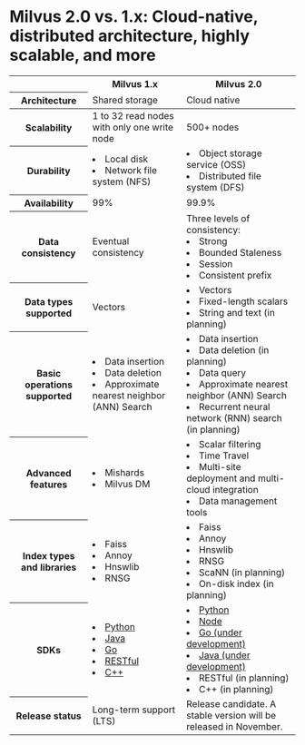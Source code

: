 # Milvus 2.0 vs. 1.x: Cloud-native, distributed architecture, highly scalable, and more

<table class="comparison">
<thead>
	<tr>
		<th>&nbsp;</th>
		<th>Milvus 1.x</th>
		<th>Milvus 2.0</th>
	</tr>
	<tr>
		<th>Architecture</th>
		<td>Shared storage</td>
		<td>Cloud native</td>
	</tr>
</thead>
<tbody>
	<tr>
		<th>Scalability</th>
		<td>1 to 32 read nodes with only one write node</td>
		<td>500+ nodes</td>
	</tr>
  	<tr>
		<th>Durability</th>
		<td><li>Local disk</li><li>Network file system (NFS)</li></td>
		<td><li>Object storage service (OSS)</li><li>Distributed file system (DFS)</li></td>
	</tr>
  	<tr>
		<th>Availability</th>
		<td>99%</td>
		<td>99.9%</td>
	</tr>
	<tr>
		<th>Data consistency</th>
		<td>Eventual consistency</td>
		<td>Three levels of consistency:<li>Strong</li><li>Bounded Staleness</li><li>Session</li><li>Consistent prefix</li></td>
	</tr>
	<tr>
		<th>Data types supported</th>
		<td>Vectors</td>
		<td><li>Vectors</li><li>Fixed-length scalars</li><li>String and text (in planning)</li></td>
	</tr>
	<tr>
		<th>Basic operations supported</th>
		<td><li>Data insertion</li><li>Data deletion</li><li>Approximate nearest neighbor (ANN) Search</li></td>
		<td><li>Data insertion</li><li>Data deletion (in planning)</li><li>Data query</li><li>Approximate nearest neighbor (ANN) Search</li><li>Recurrent neural network (RNN) search (in planning)</li></td>
	</tr>
	<tr>
		<th>Advanced features</th>
		<td><li>Mishards</li><li>Milvus DM</li></td>
		<td><li>Scalar filtering</li><li>Time Travel</li><li>Multi-site deployment and multi-cloud integration</li><li>Data management tools</li></td>
	</tr>
	<tr>
		<th>Index types and libraries</th>
		<td><li>Faiss</li><li>Annoy</li><li>Hnswlib</li><li>RNSG</li></td>
		<td><li>Faiss</li><li>Annoy</li><li>Hnswlib</li><li>RNSG</li><li>ScaNN (in planning)</li><li>On-disk index (in planning)</li></td>
	</tr>
	<tr>
		<th>SDKs</th>
		<td><li><a href="https://github.com/milvus-io/pymilvus/tree/1.x">Python<a></li><li><a href="https://github.com/milvus-io/milvus-sdk-java">Java</a></li><li><a href="https://github.com/milvus-io/milvus-sdk-go/tree/1.x">Go</a></li><li><a href="https://github.com/milvus-io/milvus/tree/1.1/core/src/server/web_impl">RESTful</a></li><li><a href="https://github.com/milvus-io/milvus/tree/1.1/sdk">C++</a></li></td>
		<td><li><a href="https://github.com/milvus-io/pymilvus">Python<a></li><li><a href="https://github.com/milvus-io/milvus-sdk-node">Node</a></li><li><a href="https://github.com/milvus-io/milvus-sdk-go">Go (under development)</a></li><li><a href="https://github.com/milvus-io/milvus-sdk-java/tree/master">Java (under development)</a></li><li>RESTful (in planning)</li><li>C++ (in planning)</li></td>
	</tr>
	<tr>
		<th>Release status</th>
		<td>Long-term support (LTS)</td>
		<td>Release candidate. A stable version will be released in November.</td>
	</tr>
</tbody>
</table>
